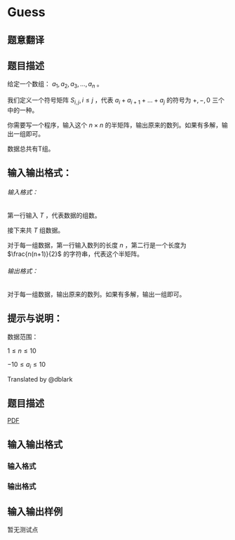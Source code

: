 # Guess

## 题意翻译

## 题目描述

给定一个数组： $a_1,a_2,a_3,\dots ,a_n$ 。

我们定义一个符号矩阵 $S_{i,j},i\le j$ ，代表 $a_i+a_{i+1}+\dots +a_j$ 的符号为 $+,-,0$ 三个中的一种。

你需要写一个程序，输入这个 $n\times n$ 的半矩阵，输出原来的数列。如果有多解，输出一组即可。

数据总共有T组。

## 输入输出格式：

###### 输入格式：

第一行输入 $T$ ，代表数据的组数。

接下来共 $T$ 组数据。

对于每一组数据，第一行输入数列的长度 $n$ ，第二行是一个长度为 $\frac{n(n+1)}{2}$ 的字符串，代表这个半矩阵。

###### 输出格式：

对于每一组数据，输出原来的数列。如果有多解，输出一组即可。

## 提示与说明：

数据范围：

$1\le n \le 10$

$-10\le a_i \le 10$

Translated by @dblark 

## 题目描述

[problemUrl]: https://uva.onlinejudge.org/index.php?option=com_onlinejudge&Itemid=8&category=447&page=show_problem&problem=4169

[PDF](https://uva.onlinejudge.org/external/14/p1423.pdf)

## 输入输出格式

### 输入格式

### 输出格式

## 输入输出样例

暂无测试点

